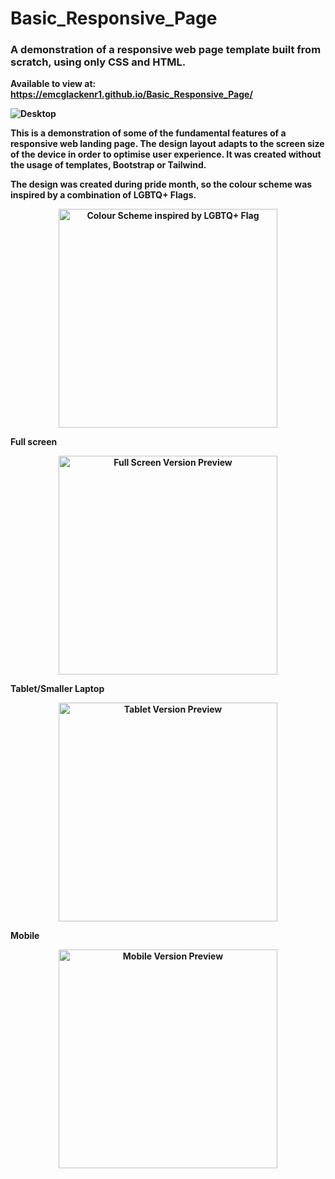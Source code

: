 <h1>Basic_Responsive_Page</h1>
<h3>
A demonstration of a responsive web page template built from scratch, using only CSS and HTML. 
 </h3>

<b>Available to view at: https://emcglackenr1.github.io/Basic_Responsive_Page/<b>

![Desktop](https://user-images.githubusercontent.com/64873698/124370147-f4b44b80-dc6b-11eb-9729-149e123cdc9b.JPG)

This is a demonstration of some of the fundamental features of a responsive web landing page. The design layout adapts to the screen size of the device in order to optimise user experience.
It was created without the usage of templates, Bootstrap or Tailwind. 

The design was created during pride month, so the colour scheme was inspired by a combination of LGBTQ+ Flags.

<p align="center">
  <img src="https://user-images.githubusercontent.com/64873698/124370146-f41bb500-dc6b-11eb-9c61-298172ba70e5.JPG" width="350" title="Colour Scheme" alt="Colour Scheme inspired by LGBTQ+ Flag">
</p>


Full screen 

<p align="center">
  <img src="https://user-images.githubusercontent.com/64873698/124370147-f4b44b80-dc6b-11eb-9729-149e123cdc9b.JPG" width="350" title="Full Screen Version" alt="Full Screen Version Preview">
</p>

Tablet/Smaller Laptop
<p align="center">
  <img src="https://user-images.githubusercontent.com/64873698/124370142-e36b3f00-dc6b-11eb-96fc-b854319234d1.JPG" width="350" title="Tablet Version" alt="Tablet Version Preview">
</p>

Mobile
<p align="center">
  <img src="https://user-images.githubusercontent.com/64873698/124370149-f67e0f00-dc6b-11eb-8d54-39c020112789.JPG" width="350" title="Mobile Version" alt="Mobile Version Preview">
</p>
